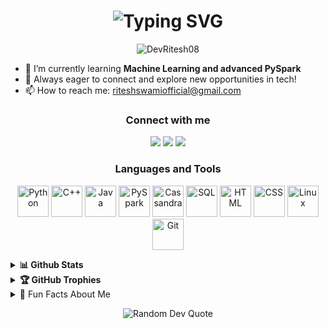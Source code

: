 <h1 align="center">
  <img src="https://readme-typing-svg.demolab.com?font=Fira+Code&pause=1000&color=15C39A&background=FFFFFF00&center=true&vCenter=true&width=435&lines=Hi+%F0%9F%91%8B%2C+I'm+Ritesh+Swami;Aspiring+Data+Scientist;Always+learning+something+new..." alt="Typing SVG" />
</h1>

<p align="center">
  <img src="https://komarev.com/ghpvc/?username=DevRitesh08&label=Profile%20views&color=0e75b6&style=for-the-badge" alt="DevRitesh08" />
</p>



- 🌱 I’m currently learning **Machine Learning and advanced PySpark**
- 💬 Always eager to connect and explore new opportunities in tech!
- 📫 How to reach me: [riteshswamiofficial@gmail.com](mailto:riteshswamiofficial@gmail.com)

<h3 align="center">Connect with me</h3>
<p align="center">
  <a href="mailto:riteshswamiofficial@gmail.com"><img src="https://img.shields.io/badge/Gmail-D14836?style=for-the-badge&logo=gmail&logoColor=white"></a>
  <a href="https://github.com/DevRitesh08"><img src="https://img.shields.io/badge/GitHub-100000?style=for-the-badge&logo=github&logoColor=white"></a>
  <a href="https://www.linkedin.com/in/ritesh-swami-61ab53309/"><img src="https://img.shields.io/badge/LinkedIn-0077B5?style=for-the-badge&logo=linkedin&logoColor=white"></a>
</p>

<h3 align="center">Languages and Tools</h3>
<p align="center">

  <img src="https://media.giphy.com/media/KAq5w47R9rmTuvWOWa/giphy.gif" alt="Python" title="Python" width="50" height="50" />
  <img src="https://cdn.jsdelivr.net/gh/devicons/devicon/icons/cplusplus/cplusplus-original.svg" alt="C++" title="C++" width="50" height="50" />
  <img src="https://cdn.jsdelivr.net/gh/devicons/devicon/icons/java/java-original.svg" alt="Java" title="Java" width="50" height="50" />
  <img src="https://upload.wikimedia.org/wikipedia/commons/f/f3/Apache_Spark_logo.svg" alt="PySpark" title="PySpark" width="50" height="50" />
  <img src="https://cdn.jsdelivr.net/gh/devicons/devicon/icons/cassandra/cassandra-original.svg" alt="Cassandra" title="Cassandra" width="50" height="50" />
  <img src="https://cdn.jsdelivr.net/gh/devicons/devicon/icons/mysql/mysql-original.svg" alt="SQL" title="SQL" width="50" height="50" />
  <img src="https://cdn.jsdelivr.net/gh/devicons/devicon/icons/html5/html5-original.svg" alt="HTML" title="HTML" width="50" height="50" />
  <img src="https://cdn.jsdelivr.net/gh/devicons/devicon/icons/css3/css3-original.svg" alt="CSS" title="CSS" width="50" height="50" />
  <img src="https://cdn.jsdelivr.net/gh/devicons/devicon/icons/linux/linux-original.svg" alt="Linux" title="Linux" width="50" height="50" />
  <img src="https://cdn.jsdelivr.net/gh/devicons/devicon/icons/git/git-original.svg" alt="Git" title="Git" width="50" height="50" />

</p>

<details>
  <summary><b>📊 Github Stats</b></summary>
  <p align="center">
    <img src="https://github-readme-stats.vercel.app/api?username=DevRitesh08&show_icons=true&theme=merko" alt="stats"/>
    <img src="https://github-readme-stats.vercel.app/api/top-langs?username=DevRitesh08&layout=compact&theme=merko" alt="langs"/>
    <img src="https://streak-stats.demolab.com?user=DevRitesh08&theme=merko" alt="streak"/>
  </p>
</details>

<details>
  <summary><b>🏆 GitHub Trophies</b></summary>
  <p align="center">
    <img src="https://github-profile-trophy.vercel.app/?username=DevRitesh08&theme=merko&no-frame=false&no-bg=false&margin-w=4" alt="trophies"/>
  </p>
</details>

<details>
<summary>🎉 Fun Facts About Me</summary>

- 📖 I like reading books  
- 👨‍💻 Coding is my passion  
- 🎬 I'm a movies & web series freak  

</details>

<p align="center">
  <img src="https://quotes-github-readme.vercel.app/api?type=horizontal&theme=merko" alt="Random Dev Quote" />
</p>
